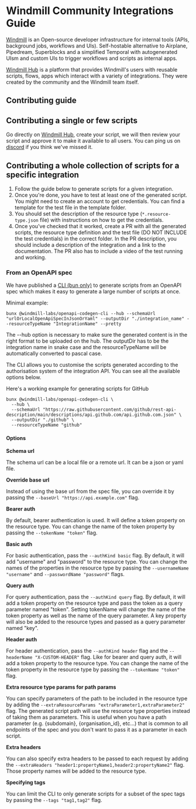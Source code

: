 # Windmill Community Integrations Guide

[Windmill](https://www.windmill.dev/) is an Open-source developer infrastructure for internal tools (APIs, background jobs, workflows and UIs). Self-hostable alternative to Airplane, Pipedream, Superblocks and a simplified Temporal with autogenerated UIsm and custom UIs to trigger workflows and scripts as internal apps.

[Windmill Hub](https://hub.windmill.dev/) is a platform that provides Windmill's users with reusable scripts, flows, apps which interact with a variety of integrations. They were created by the community and the Windmill team itself. 

## Contributing guide

## Contributing a single or few scripts

Go directly on [Windmill Hub](https://hub.windmill.dev/), create your script, we will then review your script and approve it to make it available to all users. You can ping us on [discord](https://discord.gg/aT3NhuxSK4) if you think we've missed it.

## Contributing a whole collection of scripts for a specific integration

1. Follow the guide below to generate scripts for a given integration.
2. Once you're done, you have to test at least one of the generated script.
You might need to create an account to get credentials.
You can find a template for the test file in the template folder.
3. You should set the description of the resource type (`*.resource-type.json` file) with instructions on how to get the credentials.
4. Once you've checked that it worked, create a PR with all the generated scripts, the resource type definition and the test file (DO NOT INCLUDE the test credentials) in the correct folder. 
In the PR description, you should include a description of the integration and a link to the documentation.
The PR also has to include a video of the test running and working.

### From an OpenAPI spec

We have published a [CLI (bun only)](https://www.npmjs.com/package/@windmill-labs/openapi-codegen-cli) to generate scripts from an OpenAPI spec which makes it easy to generate a large number of scripts at once.

Minimal example:
```
bunx @windmill-labs/openapi-codegen-cli --hub --schemaUrl "urlOrLocalOpenApiSpecInJsonOrYaml" --outputDir "./integration_name" --resourceTypeName "IntegrationName" --pretty
```

The --hub option is necessary to make sure the generated content is in the right format to be uploaded on the hub. The outputDir has to be the integration name in snake case and the resourceTypeName will be automatically converted to pascal case.

The CLI allows you to customise the scripts generated according to the authorisation system of the integration API. You can see all the available options below.

Here's a working example for generating scripts for GitHub
```
bunx @windmill-labs/openapi-codegen-cli \
  --hub \
  --schemaUrl "https://raw.githubusercontent.com/github/rest-api-description/main/descriptions/api.github.com/api.github.com.json" \
  --outputDir "./github" \
  --resourceTypeName "github"
```

#### Options

**Schema url**

The schema url can be a local file or a remote url. It can be a json or yaml file.

**Override base url**

Instead of using the base url from the spec file, you can override it by passing the `--baseUrl "https://api.example.com"` flag.

**Bearer auth**

By default, bearer authentication is used. It will define a token property on the resource type. You can change the name of the token property by passing the `--tokenName "token"` flag.

**Basic auth**

For basic authentication, pass the `--authKind basic` flag. By default, it will add "username" and "password" to the resource type. You can change the names of the properties in the resource type by passing the `--usernameName "username"` and `--passwordName "password"` flags.

**Query auth**

For query authentication, pass the `--authKind query` flag. By default, it will add a token property on the resource type and pass the token as a query parameter named "token". Setting tokenName will change the name of the token property as well as the name of the query parameter. A key property will also be added to the resource types and passed as a query parameter named "key".

**Header auth**

For header authentication, pass the `--authKind header` flag and the `--headerName "X-CUSTOM-HEADER"` flag. Like for bearer and query auth, it will add a token property to the resource type. You can change the name of the token property in the resource type by passing the `--tokenName "token"` flag.

**Extra resource type params for path params**

You can specify parameters of the path to be included in the resource type by adding the `--extraResourceParams "extraParameter1,extraParameter2"` flag.
The generated script path will use the resource type properties instead of taking them as parameters.
This is useful when you have a path parameter (e.g. {subdomain}, {organisation_id}, etc...) that is common to all endpoints of the spec and you don't want to pass it as a parameter in each script. 

**Extra headers**

You can also specify extra headers to be passed to each request by adding the `--extraHeaders "header1:propertyName1,header2:propertyName2"` flag.
Those property names will be added to the resource type.

**Specifying tags**

You can limit the CLI to only generate scripts for a subset of the spec tags by passing the `--tags "tag1,tag2"` flag.

